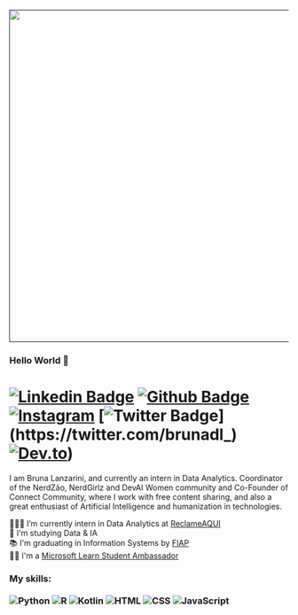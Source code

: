 
<p align="center">
  <a href="">
    <img src="https://media.giphy.com/media/XYot661SFS62c/giphy.gif" width="600px">
  </a>
</p>

### Hello World  💖  
# [![Linkedin Badge](https://img.shields.io/badge/-LinkedIn-0077B5?style=flat&logo=Linkedin&logoColor=white&link=https://www.linkedin.com/in/brunadl/)](https://www.linkedin.com/in/brunadl/) [![Github Badge](https://img.shields.io/badge/-Github-242A2D?style=flat&logo=Github&logoColor=white&link=https://github.com/brunadl/)](https://github.com/brunadl/) [![Instagram](https://img.shields.io/badge/-instagram-D42F8A?style=flat&logo=Instagram&logoColor=white&link=https://www.instagram.com/jjean_dev)](https://www.instagram.com/bruna.lanzarini) [![Twitter Badge](https://img.shields.io/badge/-Twitter-0077B5?style=flat&logo=Twitter&logoColor=white&link=https://twitter.com/brunadl_)](https://twitter.com/brunadl_) [![Dev.to](https://img.shields.io/badge/-Dev.to-242A2D?style=flat&logo=dev.to&logoColor=white&link=https://dev.to/brunadl)](https://dev.to/brunadl))

I am Bruna Lanzarini, and currently an intern in Data Analytics. Coordinator of the NerdZão, NerdGirlz and DevAI Women community and Co-Founder of Connect Community, where I work with free content sharing, and also a great enthusiast of Artificial Intelligence and humanization in technologies.<br> 

👩🏼‍💻 I’m currently intern in Data Analytics at [ReclameAQUI](https://www.reclameaqui.com.br/)<br>
🤖 I'm studying Data & IA<br>
📚 I'm graduating in Information Systems by [FIAP](https://www.fiap.com.br/)<br>
🐱‍💻 I'm a [Microsoft Learn Student Ambassador](https://studentambassadors.microsoft.com/)<br>


### My skills: <br/> <br/> ![Python](https://img.shields.io/badge/-Python-0077B5?style=flat&logoColor=white&logo=python) ![R](https://img.shields.io/badge/-R-0077B5?style=flat&logoColor=white&logo=r) ![Kotlin](https://img.shields.io/badge/-Kotlin-ff961f?style=flat&logoColor=white&logo=kotlin) ![HTML](https://img.shields.io/badge/-HTML-ff0d00?style=flat&logoColor=white&logo=html5) ![CSS](https://img.shields.io/badge/-CSS-196eff?style=flat&logoColor=white&logo=css3) ![JavaScript](https://img.shields.io/badge/-JavaScript-ffdd19?style=flat&logoColor=white&logo=javascript)
